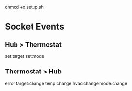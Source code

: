 chmod +x setup.sh

# Socket Events

## Hub > Thermostat

set:target
set:mode

## Thermostat > Hub

error
target:change
temp:change
hvac:change
mode:change
